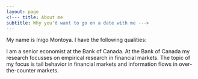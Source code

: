 ```yaml
---
layout: page
<!--- title: About me 
subtitle: Why you'd want to go on a date with me --->
---
```


My name is Inigo Montoya. I have the following qualities:

I am a senior economist at the Bank of Canada. At the Bank of Canada my research focusses on empirical research in financial markets. The topic of my focus is tail behavior in financial markets and information flows in over-the-counter markets.

